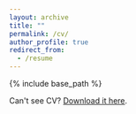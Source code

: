 ```yaml
---
layout: archive
title: ""
permalink: /cv/
author_profile: true
redirect_from:
  - /resume
---
```


{% include base_path %}

<object data="{{ site.baseurl }}/files/2025_06_06_cv.pdf" type="application/pdf" width="100%" height="100px">
  <p>Can't see CV? <a href="{{ site.baseurl }}/files/2025_06_06_cv.pdf">Download it here</a>.</p>
</object>